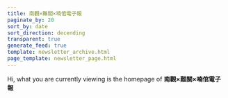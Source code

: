 ```yaml
---
title: 南觀×難關×喃倌電子報
paginate_by: 20
sort_by: date
sort_direction: decending
transparent: true
generate_feed: true
template: newsletter_archive.html
page_template: newsletter_page.html
---
```


Hi, what you are currently viewing is the homepage of **南觀×難關×喃倌電子報** 